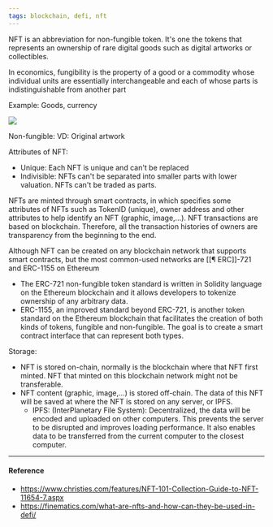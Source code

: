 ```yaml
---
tags: blockchain, defi, nft
---
```


NFT is an abbreviation for non-fungible token. It's one the tokens that represents an ownership of rare digital goods such as digital artworks or collectibles.

In economics, fungibility is the property of a good or a commodity whose individual units are essentially interchangeable and each of whose parts is indistinguishable from another part

Example: Goods, currency

![](https://finematics.com/wp-content/uploads/2020/09/nfts-fungibility-2048x1122.png)

Non-fungible: VD: Original artwork

Attributes of NFT:

- Unique: Each NFT is unique and can't be replaced
- Indivisible: NFTs can't be separated into smaller parts with lower valuation. NFTs can't be traded as parts.

NFTs are minted through smart contracts, in which specifies some attributes of NFTs such as TokenID (unique), owner address and other attributes to help identify an NFT (graphic, image,...). NFT transactions are based on blockchain. Therefore, all the transaction histories of owners are transparency from the beginning to the end.

Although NFT can be created on any blockchain network that supports smart contracts, but the most common-used networks are [[¶ ERC]]-721 and ERC-1155 on Ethereum

- The ERC-721 non-fungible token standard is written in Solidity language on the Ethereum blockchain and it allows developers to tokenize ownership of any arbitrary data.
- ERC-1155, an improved standard beyond ERC-721, is another token standard on the Ethereum blockchain that facilitates the creation of both kinds of tokens, fungible and non-fungible. The goal is to create a smart contract interface that can represent both types.

Storage:

- NFT is stored on-chain, normally is the blockchain where that NFT first minted. NFT that minted on this blockchain network might not be transferable.
- NFT content (graphic, image,...) is stored off-chain. The data of this NFT will be saved at where the NFT is stored on any server, or IPFS.
  - IPFS: (InterPlanetary File System): Decentralized, the data will be encoded and uploaded on other computers. This prevents the server to be disrupted and improves loading performance. It also enables data to be transferred from the current computer to the closest computer.

---

#### Reference

- https://www.christies.com/features/NFT-101-Collection-Guide-to-NFT-11654-7.aspx
- https://finematics.com/what-are-nfts-and-how-can-they-be-used-in-defi/
